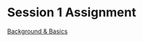 # Session 1 Assignment

[Background & Basics](https://github.com/SachinDangayach/EVA7/tree/main/Session1)
